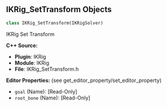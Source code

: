 ## IKRig_SetTransform Objects

```python
class IKRig_SetTransform(IKRigSolver)
```

IKRig Set Transform

**C++ Source:**

- **Plugin**: IKRig
- **Module**: IKRig
- **File**: IKRig_SetTransform.h

**Editor Properties:** (see get_editor_property/set_editor_property)

- ``goal`` (Name):  [Read-Only]
- ``root_bone`` (Name):  [Read-Only]

<a id="unreal.AnimGraphNode_IKRig"></a>